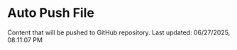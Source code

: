 # Auto Push File

Content that will be pushed to GitHub repository.
Last updated: 06/27/2025, 08:11:07 PM